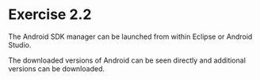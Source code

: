 # Exercise 2.2 #
The Android SDK manager can be launched from within Eclipse or Android Studio.  

The downloaded versions of Android can be seen directly and additional versions can be downloaded.  
